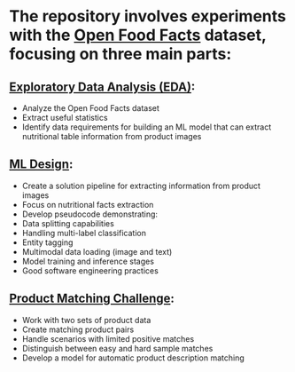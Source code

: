# The repository involves experiments with the [Open Food Facts](https://world.openfoodfacts.org/data) dataset, focusing on three main parts:

## [Exploratory Data Analysis (EDA)]():


- Analyze the Open Food Facts dataset
- Extract useful statistics
- Identify data requirements for building an ML model that can extract nutritional table information from product images


## [ML Design]():


- Create a solution pipeline for extracting information from product images
- Focus on nutritional facts extraction
- Develop pseudocode demonstrating:
- Data splitting capabilities
- Handling multi-label classification
- Entity tagging
- Multimodal data loading (image and text)
- Model training and inference stages
- Good software engineering practices


## [Product Matching Challenge]():


- Work with two sets of product data
- Create matching product pairs
- Handle scenarios with limited positive matches
- Distinguish between easy and hard sample matches
- Develop a model for automatic product description matching
